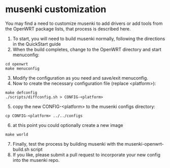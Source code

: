 # musenki customization

You may find a need to customize musenki to add drivers or add tools
from the OpenWRT package lists, that process is described here.

1. To start, you will need to build musenki normally, following the directions in the QuickStart guide
2. When the build completes, change to the OpenWRT directory and start menuconfig:
```shell
cd openwrt
make menuconfig
```
3. Modify the configuration as you need and save/exit menuconfig.
4. Now to create the necessary configuration file (replace \<platform\>):
```shell
make defconfig
./scripts/diffconfig.sh > CONFIG-<platform>
```
5. copy the new CONFIG-\<platform\> to the musenki configs directory:
```shell
cp CONFIG-<platform> ../../configs
```
6. at this point you could optionally create a new image
```shell
make world
```
7. Finally, test the process by building musenki with the musenki-openwrt-build.sh script
8. If you like, please submit a pull request to incorporate your new config into the musenki repo.

